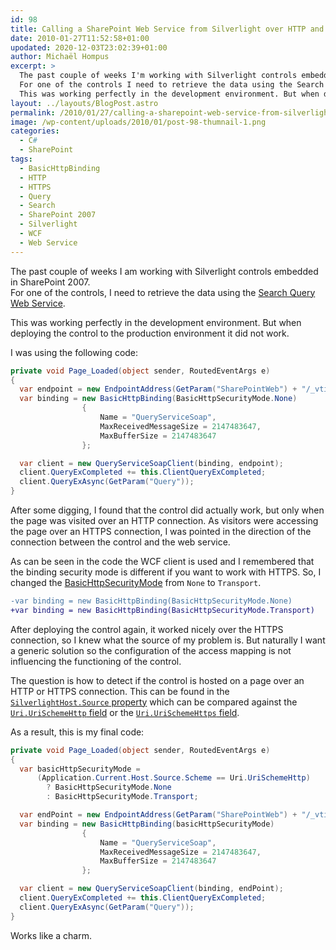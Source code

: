 ```yaml
---
id: 98
title: Calling a SharePoint Web Service from Silverlight over HTTP and HTTPS
date: 2010-01-27T11:52:58+01:00
upodated: 2020-12-03T23:02:39+01:00
author: Michaël Hompus
excerpt: >
  The past couple of weeks I'm working with Silverlight controls embedded in SharePoint 2007.
  For one of the controls I need to retrieve the data using the Search Query Web Service.
  This was working perfectly in the development environment. But when deploying the control to the production environment it didn't work.
layout: ../layouts/BlogPost.astro
permalink: /2010/01/27/calling-a-sharepoint-web-service-from-silverlight-over-http-and-https/
image: /wp-content/uploads/2010/01/post-98-thumnail-1.png
categories:
  - C#
  - SharePoint
tags:
  - BasicHttpBinding
  - HTTP
  - HTTPS
  - Query
  - Search
  - SharePoint 2007
  - Silverlight
  - WCF
  - Web Service
---
```


The past couple of weeks I am working with Silverlight controls embedded in SharePoint 2007.  
For one of the controls, I need to retrieve the data using the [Search Query Web Service][SEARCH_QUERY_WEB_SERVICE].

This was working perfectly in the development environment.
But when deploying the control to the production environment it did not work.

<!--more-->

I was using the following code:

```csharp
private void Page_Loaded(object sender, RoutedEventArgs e)
{
  var endpoint = new EndpointAddress(GetParam("SharePointWeb") + "/_vti_bin/search.asmx");
  var binding = new BasicHttpBinding(BasicHttpSecurityMode.None)
                {
                    Name = "QueryServiceSoap",
                    MaxReceivedMessageSize = 2147483647,
                    MaxBufferSize = 2147483647
                };

  var client = new QueryServiceSoapClient(binding, endpoint);
  client.QueryExCompleted += this.ClientQueryExCompleted;
  client.QueryExAsync(GetParam("Query"));
}
```

After some digging, I found that the control did actually work,
but only when the page was visited over an HTTP connection.
As visitors were accessing the page over an HTTPS connection,
I was pointed in the direction of the connection between the control and the web service.

As can be seen in the code the WCF client is used and I remembered that the binding security mode is different if you want to work with HTTPS.
So, I changed the [BasicHttpSecurityMode][BASIC_HTTP_SECURITY_MODE] from `None` to `Transport`.

```diff
-var binding = new BasicHttpBinding(BasicHttpSecurityMode.None)
+var binding = new BasicHttpBinding(BasicHttpSecurityMode.Transport)
```

After deploying the control again, it worked nicely over the HTTPS connection,
so I knew what the source of my problem is.
But naturally I want a generic solution so the configuration of the access mapping is not influencing the functioning of the control.

The question is how to detect if the control is hosted on a page over an HTTP or HTTPS connection.
This can be found in the [`SilverlightHost.Source` property][SOURCE_PROPERTY] which can be compared against the
[`Uri.UriSchemeHttp` field][URI_SCHEME_HTTP_FIELD] or the [`Uri.UriSchemeHttps` field][URI_SCHEME_HTTPS_FIELD].

As a result, this is my final code:

```csharp
private void Page_Loaded(object sender, RoutedEventArgs e)
{
  var basicHttpSecurityMode =
      (Application.Current.Host.Source.Scheme == Uri.UriSchemeHttp)
        ? BasicHttpSecurityMode.None
        : BasicHttpSecurityMode.Transport;

  var endPoint = new EndpointAddress(GetParam("SharePointWeb") + "/_vti_bin/search.asmx");
  var binding = new BasicHttpBinding(basicHttpSecurityMode)
                {
                    Name = "QueryServiceSoap",
                    MaxReceivedMessageSize = 2147483647,
                    MaxBufferSize = 2147483647
                };

  var client = new QueryServiceSoapClient(binding, endPoint);
  client.QueryExCompleted += this.ClientQueryExCompleted;
  client.QueryExAsync(GetParam("Query"));
}
```

Works like a charm.

[SEARCH_QUERY_WEB_SERVICE]: https://learn.microsoft.com/previous-versions/office/developer/sharepoint-2007/ms543175(v=office.12)
[BASIC_HTTP_SECURITY_MODE]: https://learn.microsoft.com/previous-versions/windows/silverlight/dotnet-windows-silverlight/ms586334(v=vs.95)
[SOURCE_PROPERTY]: https://learn.microsoft.com/previous-versions/windows/silverlight/dotnet-windows-silverlight/cc190409(v=vs.95)
[URI_SCHEME_HTTP_FIELD]: https://learn.microsoft.com/previous-versions/windows/silverlight/dotnet-windows-silverlight/x3fzefx3(v=vs.95)
[URI_SCHEME_HTTPS_FIELD]: https://learn.microsoft.com/previous-versions/windows/silverlight/dotnet-windows-silverlight/3s8hx381(v=vs.95)
